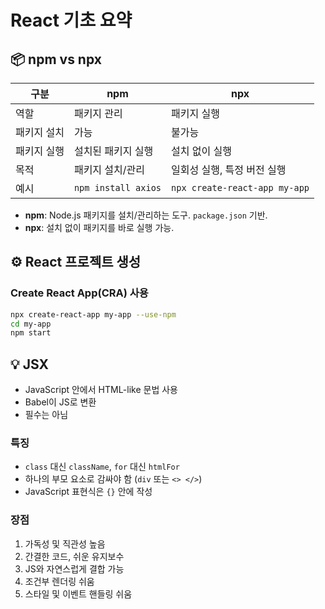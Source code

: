 
# React 기초 요약

## 📦 npm vs npx

| 구분 | npm | npx |
|------|-----|-----|
| 역할 | 패키지 관리 | 패키지 실행 |
| 패키지 설치 | 가능 | 불가능 |
| 패키지 실행 | 설치된 패키지 실행 | 설치 없이 실행 |
| 목적 | 패키지 설치/관리 | 일회성 실행, 특정 버전 실행 |
| 예시 | `npm install axios` | `npx create-react-app my-app` |

- **npm**: Node.js 패키지를 설치/관리하는 도구. `package.json` 기반.
- **npx**: 설치 없이 패키지를 바로 실행 가능.

## ⚙️ React 프로젝트 생성

### Create React App(CRA) 사용

```bash
npx create-react-app my-app --use-npm
cd my-app
npm start
```


## 💡 JSX

- JavaScript 안에서 HTML-like 문법 사용
- Babel이 JS로 변환
- 필수는 아님

### 특징

- `class` 대신 `className`, `for` 대신 `htmlFor`
- 하나의 부모 요소로 감싸야 함 (`div` 또는 `<> </>`)
- JavaScript 표현식은 `{}` 안에 작성

### 장점

1. 가독성 및 직관성 높음
2. 간결한 코드, 쉬운 유지보수
3. JS와 자연스럽게 결합 가능
4. 조건부 렌더링 쉬움
5. 스타일 및 이벤트 핸들링 쉬움
